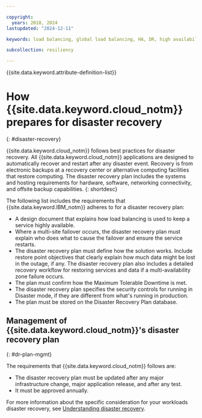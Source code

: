 ```yaml
---

copyright:
  years: 2018, 2024
lastupdated: "2024-12-11"

keywords: load balancing, global load balancing, HA, DR, high availability, disaster recovery, HA for the platform, high availability for platform, disaster recovery plan, disaster event, zero downtime, workloads, failover, failover design, network resiliency, recovery time objective, recovery point objective

subcollection: resiliency

---
```


{{site.data.keyword.attribute-definition-list}}

# How {{site.data.keyword.cloud_notm}} prepares for disaster recovery
{: #disaster-recovery}

{{site.data.keyword.cloud_notm}} follows best practices for disaster recovery. All {{site.data.keyword.cloud_notm}} applications are designed to automatically recover and restart after any disaster event. Recovery is from electronic backups at a recovery center or alternative computing facilities that restore computing. The disaster recovery plan includes the systems and hosting requirements for hardware, software, networking connectivity, and offsite backup capabilities.
{: shortdesc}

The following list includes the requirements that {{site.data.keyword.IBM_notm}} adheres to for a disaster recovery plan:

- A design document that explains how load balancing is used to keep a service highly available.
- Where a multi-site failover occurs, the disaster recovery plan must explain who does what to cause the failover and ensure the service restarts.
- The disaster recovery plan must define how the solution works. Include restore point objectives that clearly explain how much data might be lost in the outage, if any. The disaster recovery plan also includes a detailed recovery workflow for restoring services and data if a multi-availability zone failure occurs.
- The plan must confirm how the Maximum Tolerable Downtime is met.
- The disaster recovery plan specifies the security controls for running in Disaster mode, if they are different from what's running in production.
- The plan must be stored on the Disaster Recovery Plan database.

## Management of {{site.data.keyword.cloud_notm}}'s disaster recovery plan
{: #dr-plan-mgmt}

The requirements that {{site.data.keyword.cloud_notm}} follows are:

- The disaster recovery plan must be updated after any major infrastructure change, major application release, and after any test.
- It must be approved annually.

For more information about the specific consideration for your workloads disaster recovery, see [Understanding disaster recovery](/docs/resiliency?topic=resiliency-understanding-dr).
